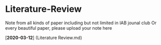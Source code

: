 # Literature-Review

Note from all kinds of paper including but not limited in lAB jounal club
Or every beautiful paper, please upload your note here


[**2020-03-12**] (Literature Review.md)
